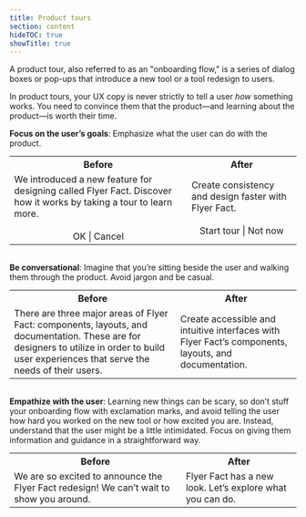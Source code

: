 ```yaml
---
title: Product tours
section: content
hideTOC: true
showTitle: true
---
```

A product tour, also referred to as an "onboarding flow," is a series of dialog boxes or pop-ups that introduce a new tool or a tool redesign to users.

In product tours, your UX copy is never strictly to tell a user *how* something works. You need to convince them that the product—and learning about the product—is worth their time.

**Focus on the user’s goals**: Emphasize what the user can do with the product.

<table align="center" style="margin: 0px auto; table-layout:fixed;" tr width="80%">
    <tr>
        <th><center>Before</center></th>
        <th><center>After</center></th>
    </tr>
    <tr>
        <td>We introduced a new feature for designing called Flyer Fact. Discover how it works by taking a tour to learn more. <center><br />OK | Cancel</center></td>
        <td>Create consistency and design faster with Flyer Fact.<center><br />Start tour | Not now
        </center></td>
    </tr>
</table>
<br />

**Be conversational**: Imagine that you’re sitting beside the user and walking them through the product. Avoid jargon and be casual.

<table align="center" style="margin: 0px auto; table-layout:fixed;" tr width="80%">
    <tr>
        <th><center>Before</center></th>
        <th><center>After</center></th>
    </tr>
    <tr>
        <td>There are three major areas of Flyer Fact: components, layouts, and documentation. These are for designers to utilize in order to build user experiences that serve the needs of their users.</td>
        <td>Create accessible and intuitive interfaces with Flyer Fact’s components, layouts, and documentation.</td>
    </tr>
</table>
<br />

**Empathize with the user**: Learning new things can be scary, so don’t stuff your onboarding flow with exclamation marks, and avoid telling the user how hard you worked on the new tool or how excited you are. Instead, understand that the user might be a little intimidated. Focus on giving them information and guidance in a straightforward way.

<table align="center" style="margin: 0px auto; table-layout:fixed;" tr width="80%">
    <tr>
        <th><center>Before</center></th>
        <th><center>After</center></th>
    </tr>
    <tr>
        <td>We are so excited to announce the Flyer Fact redesign! We can’t wait to show you around.</td>
        <td>Flyer Fact has a new look. Let’s explore what you can do.</td>
    </tr>
</table>
<br /> 



